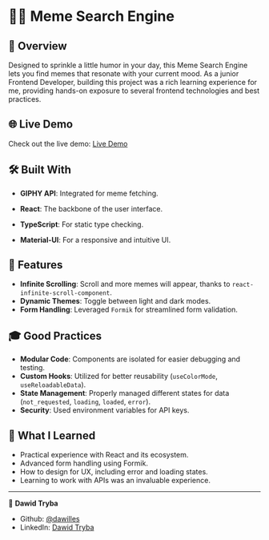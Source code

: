 # 🕵️‍♂️ Meme Search Engine

## 🌟 Overview

Designed to sprinkle a little humor in your day, this Meme Search Engine lets you find memes that resonate with your current mood. As a junior Frontend Developer, building this project was a rich learning experience for me, providing hands-on exposure to several frontend technologies and best practices.

## 🌐 Live Demo
Check out the live demo: [Live Demo](https://clever-bienenstitch-88668c.netlify.app/)

## 🛠 Built With

- **GIPHY API**: Integrated for meme fetching. 

- **React**: The backbone of the user interface.
- **TypeScript**: For static type checking.
- **Material-UI**: For a responsive and intuitive UI.

## 🌈 Features

- **Infinite Scrolling**: Scroll and more memes will appear, thanks to `react-infinite-scroll-component`.
- **Dynamic Themes**: Toggle between light and dark modes.
- **Form Handling**: Leveraged `Formik` for streamlined form validation.

## 🎓 Good Practices

- **Modular Code**: Components are isolated for easier debugging and testing.
- **Custom Hooks**: Utilized for better reusability (`useColorMode`, `useReloadableData`).
- **State Management**: Properly managed different states for data (`not_requested`, `loading`, `loaded`, `error`).
- **Security**: Used environment variables for API keys.

## 🎯 What I Learned

- Practical experience with React and its ecosystem.
- Advanced form handling using Formik.
- How to design for UX, including error and loading states.
- Learning to work with APIs was an invaluable experience.

---

👤 **Dawid Tryba**

- Github: [@dawilles](https://github.com/Dawilles)
- LinkedIn: [Dawid Tryba](https://www.linkedin.com/in/dawid-tryba/)
